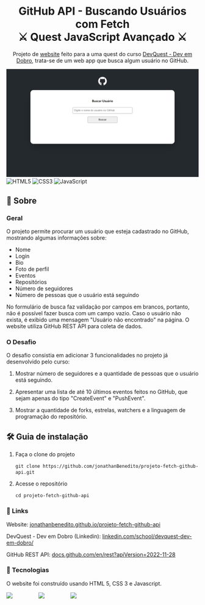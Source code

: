<h1 align="center">
  GitHub API - Buscando Usuários com Fetch <br/> ⚔️ Quest JavaScript Avançado ⚔️
</h1>
<p align="center">
  Projeto de <a href="https://jonathanbenedito.github.io/projeto-fetch-github-api/" target="_blank">website</a> feito para a uma quest do curso <a href="https://www.linkedin.com/school/devquest-dev-em-dobro/">DevQuest - Dev em Dobro</a>, trata-se de um web app que busca algum usuário no GitHub.
</p>

![demo](design/desktop-main-layout.png)
![HTML5](https://img.shields.io/badge/html5-%23E34F26.svg?style=for-the-badge&logo=html5&logoColor=white)
![CSS3](https://img.shields.io/badge/css3-%231572B6.svg?style=for-the-badge&logo=css3&logoColor=white)
![JavaScript](https://img.shields.io/badge/javascript-%23323330.svg?style=for-the-badge&logo=javascript&logoColor=%23F7DF1E)

## 💬 Sobre

### Geral

O projeto permite procurar um usuário que esteja cadastrado no GitHub, mostrando algumas informações sobre:

-   Nome
-   Login
-   Bio
-   Foto de perfil
-   Eventos
-   Repositórios
-   Número de seguidores
-   Número de pessoas que o usuário está seguindo

No formulário de busca faz validação por campos em brancos, portanto, não é possível fazer busca com um campo vazio. Caso o usuário não exista, é exibido uma mensagem "Usuário não encontrado" na página. O website utiliza GitHub REST API para coleta de dados.

### O Desafio

O desafio consistia em adicionar 3 funcionalidades no projeto já desenvolvido pelo curso:

1. Mostrar número de seguidores e a quantidade de pessoas que o usuário está seguindo.

2. Apresentar uma lista de até 10 últimos eventos feitos no GitHub, que sejam apenas do tipo "CreateEvent" e "PushEvent".

3. Mostrar a quantidade de forks, estrelas, watchers e a linguagem de programação do repositório.

## 🛠 Guia de instalação

1. Faça o clone do projeto
    ```
    git clone https://github.com/jonathanBenedito/projeto-fetch-github-api.git
    ```

2. Acesse o repositório
    ```
    cd projeto-fetch-github-api
    ```

### 🔗 Links

Website: <a href="https://jonathanbenedito.github.io/projeto-fetch-github-api/" target="_blank">jonathanbenedito.github.io/projeto-fetch-github-api</a>

DevQuest - Dev em Dobro (Linkedin): <a href="https://www.linkedin.com/school/devquest-dev-em-dobro/" target="_blank">linkedin.com/school/devquest-dev-em-dobro/</a>

GitHub REST API: <a href="https://docs.github.com/en/rest?apiVersion=2022-11-28" target="_blank">docs.github.com/en/rest?apiVersion=2022-11-28</a>

### 🧱 Tecnologias

O website foi construído usando HTML 5, CSS 3 e Javascript.

<div style="display: flex; margin-top: 15px; gap: 20px;">
  <img src="https://cdn.jsdelivr.net/gh/devicons/devicon/icons/html5/html5-original-wordmark.svg" width="64" />
  <img src="https://cdn.jsdelivr.net/gh/devicons/devicon/icons/css3/css3-original-wordmark.svg" width="64" />
  <img src="https://cdn.jsdelivr.net/gh/devicons/devicon/icons/javascript/javascript-original.svg" width="64"/>        
</div>
